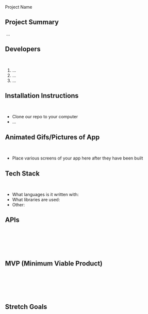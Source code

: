  Project Name
​
​
## Project Summary
​
...
​
## Developers
​
1. ...
​
2. ...
​
3. ...
​
## Installation Instructions
​
- Clone our repo to your computer
​
- ...
​
​
## Animated Gifs/Pictures of App
​
- Place various screens of your app here after they have been built
​
## Tech Stack
​
- What languages is it written with: 
​
- What libraries are used: 
​
- Other: 
​
​
## APIs
​
-
​
## MVP (Minimum Viable Product)
​
-
​
​
## Stretch Goals
​
-